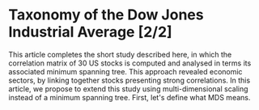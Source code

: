 <script src="https://cdn.mathjax.org/mathjax/latest/MathJax.js?config=TeX-AMS-MML_HTMLorMML" type="text/javascript"></script> 

# Taxonomy of the Dow Jones Industrial Average [2/2]

This article completes the short study described here, in which the correlation matrix of 30 US stocks is computed and analysed
in terms its associated minimum spanning tree. This approach revealed economic sectors, by linking together stocks presenting strong correlations.
In this article, we propose to extend this study using multi-dimensional scaling instead of a minimum spanning tree. First, let's define what MDS means.
